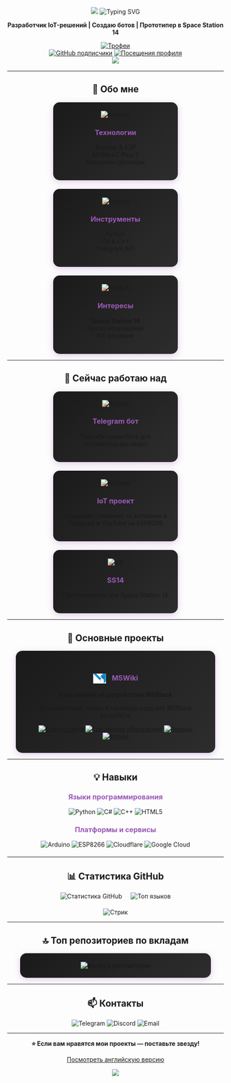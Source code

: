 <div align="center">
  
<!-- Анимированный баннер с градиентом -->
<img src="https://capsule-render.vercel.app/api?type=waving&color=0:9B59B6,50:8E44AD,100:3498DB&height=200&section=header&text=Fynex&fontSize=70&animation=twinkling&fontColor=fff&fontAlignY=35" />

<!-- Анимированный заголовок с иконками -->
<img src="https://readme-typing-svg.herokuapp.com?font=Fira+Code&size=35&pause=1000&color=9B59B6&center=true&vCenter=true&width=600&lines=Привет!+Я+Fynex;Разработчик+IoT-решений;Создаю+ботов;Прототипер+SS14" alt="Typing SVG" />

**Разработчик IoT-решений | Создаю ботов | Прототипер в Space Station 14**

<!-- Достижения (трофеи) -->
<div>
  <a href="https://github.com/Fynex-x"><img src="https://github-profile-trophy.vercel.app/?username=Fynex-x&row=1&column=3&theme=darkhub&no-frame=true&margin-w=15" alt="Трофеи" /></a>
</div>

<!-- Подписчики и просмотры -->
<div>
  <a href="https://github.com/Fynex-x"><img src="https://img.shields.io/github/followers/Fynex-x?style=social&logo=github&label=Follow&color=9B59B6" alt="GitHub подписчики" /></a>
  <a href="https://github.com/Fynex-x"><img src="https://komarev.com/ghpvc/?username=Fynex-x&style=flat-square&logo=github&label=Profile%20views&color=9B59B6" alt="Посещения профиля" /></a>
</div>

<!-- Анимированный разделитель -->
<img src="https://raw.githubusercontent.com/Trilokia/Trilokia/379277808c61ef204768a61bbc5d25bc7798ccf1/bottom_header.svg" />

</div>

---

<!-- Раздел "Обо мне" с карточками и анимацией -->
<div align="center">
  
## 🚀 Обо мне

<div style="display: flex; flex-wrap: wrap; justify-content: center; gap: 20px;">
  <!-- Карточка 1 -->
  <div style="background: linear-gradient(135deg, #1a1a1a, #2d2d2d); border-radius: 15px; padding: 20px; width: 250px; box-shadow: 0 4px 15px rgba(155,89,182,0.3); transition: transform 0.3s, box-shadow 0.3s;" onmouseover="this.style.transform='translateY(-10px)'; this.style.boxShadow='0 8px 25px rgba(155,89,182,0.5)'" onmouseout="this.style.transform='translateY(0)'; this.style.boxShadow='0 4px 15px rgba(155,89,182,0.3)'">
    <div style="text-align: center;">
      <img src="https://cdn.jsdelivr.net/gh/devicons/devicon/icons/arduino/arduino-original.svg" width="60" alt="Arduino" style="filter: hue-rotate(270deg);" />
      <h3 style="color: #9B59B6;">Технологии</h3>
      <p>Arduino & ESP<br>M5StickC Plus 2<br>Микроконтроллеры</p>
    </div>
  </div>
  
  <!-- Карточка 2 -->
  <div style="background: linear-gradient(135deg, #1a1a1a, #2d2d2d); border-radius: 15px; padding: 20px; width: 250px; box-shadow: 0 4px 15px rgba(155,89,182,0.3); transition: transform 0.3s, box-shadow 0.3s;" onmouseover="this.style.transform='translateY(-10px)'; this.style.boxShadow='0 8px 25px rgba(155,89,182,0.5)'" onmouseout="this.style.transform='translateY(0)'; this.style.boxShadow='0 4px 15px rgba(155,89,182,0.3)'">
    <div style="text-align: center;">
      <img src="https://cdn.jsdelivr.net/gh/devicons/devicon/icons/python/python-original.svg" width="60" alt="Python" style="filter: hue-rotate(270deg);" />
      <h3 style="color: #9B59B6;">Инструменты</h3>
      <p>Python<br>C# & C++<br>Telegram API</p>
    </div>
  </div>
  
  <!-- Карточка 3 -->
  <div style="background: linear-gradient(135deg, #1a1a1a, #2d2d2d); border-radius: 15px; padding: 20px; width: 250px; box-shadow: 0 4px 15px rgba(155,89,182,0.3); transition: transform 0.3s, box-shadow 0.3s;" onmouseover="this.style.transform='translateY(-10px)'; this.style.boxShadow='0 8px 25px rgba(155,89,182,0.5)'" onmouseout="this.style.transform='translateY(0)'; this.style.boxShadow='0 4px 15px rgba(155,89,182,0.3)'">
    <div style="text-align: center;">
      <img src="https://cdn.jsdelivr.net/gh/devicons/devicon/icons/html5/html5-original.svg" width="60" alt="HTML5" style="filter: hue-rotate(270deg);" />
      <h3 style="color: #9B59B6;">Интересы</h3>
      <p><strong>Space Station 14</strong><br><em>Прототипирование</em><br>IoT-решения</p>
    </div>
  </div>
</div>

</div>

---

<!-- Новый раздел "Сейчас работаю над" -->
<div align="center">

## 🔄 Сейчас работаю над

<div style="display: flex; flex-wrap: wrap; justify-content: center; gap: 20px;">
  <!-- Карточка 1 -->
  <div style="background: linear-gradient(135deg, #1a1a1a, #2d2d2d); border-radius: 15px; padding: 20px; width: 250px; box-shadow: 0 4px 15px rgba(155,89,182,0.3); transition: transform 0.3s, box-shadow 0.3s;" onmouseover="this.style.transform='translateY(-10px)'; this.style.boxShadow='0 8px 25px rgba(155,89,182,0.5)'" onmouseout="this.style.transform='translateY(0)'; this.style.boxShadow='0 4px 15px rgba(155,89,182,0.3)'">
    <div style="text-align: center;">
      <img src="https://cdn.jsdelivr.net/gh/devicons/devicon/icons/python/python-original.svg" width="60" alt="Python" style="filter: hue-rotate(270deg);" />
      <h3 style="color: #9B59B6;">Telegram бот</h3>
      <p>Разрабатываю бота для автоматизации задач</p>
    </div>
  </div>
  
  <!-- Карточка 2 -->
  <div style="background: linear-gradient(135deg, #1a1a1a, #2d2d2d); border-radius: 15px; padding: 20px; width: 250px; box-shadow: 0 4px 15px rgba(155,89,182,0.3); transition: transform 0.3s, box-shadow 0.3s;" onmouseover="this.style.transform='translateY(-10px)'; this.style.boxShadow='0 8px 25px rgba(155,89,182,0.5)'" onmouseout="this.style.transform='translateY(0)'; this.style.boxShadow='0 4px 15px rgba(155,89,182,0.3)'">
    <div style="text-align: center;">
      <img src="https://cdn.jsdelivr.net/gh/devicons/devicon/icons/arduino/arduino-original.svg" width="60" alt="Arduino" style="filter: hue-rotate(270deg);" />
      <h3 style="color: #9B59B6;">IoT проект</h3>
      <p>Создание слежение за активами в Telegram и YouTube на ESP8266</p>
    </div>
  </div>
  
  <!-- Карточка 3 -->
  <div style="background: linear-gradient(135deg, #1a1a1a, #2d2d2d); border-radius: 15px; padding: 20px; width: 250px; box-shadow: 0 4px 15px rgba(155,89,182,0.3); transition: transform 0.3s, box-shadow 0.3s;" onmouseover="this.style.transform='translateY(-10px)'; this.style.boxShadow='0 8px 25px rgba(155,89,182,0.5)'" onmouseout="this.style.transform='translateY(0)'; this.style.boxShadow='0 4px 15px rgba(155,89,182,0.3)'">
    <div style="text-align: center;">
      <img src="https://cdn.jsdelivr.net/gh/devicons/devicon/icons/csharp/csharp-original.svg" width="60" alt="C#" style="filter: hue-rotate(270deg);" />
      <h3 style="color: #9B59B6;">SS14</h3>
      <p>Прототипирую для Space Station 14</p>
    </div>
  </div>
</div>

</div>

---

<!-- Проекты с улучшенным дизайном -->
<div align="center">

## 🌟 Основные проекты

<div style="background: linear-gradient(135deg, #1a1a1a, #2d2d2d); border-radius: 15px; padding: 30px; width: 80%; box-shadow: 0 4px 15px rgba(155,89,182,0.3); transition: transform 0.3s, box-shadow 0.3s;" onmouseover="this.style.transform='translateY(-5px)'; this.style.boxShadow='0 8px 25px rgba(155,89,182,0.5)'" onmouseout="this.style.transform='translateY(0)'; this.style.boxShadow='0 4px 15px rgba(155,89,182,0.3)'">
  <h3 style="color: #9B59B6;">
    <a href="https://www.m5wiki.tech/" style="text-decoration: none; color: inherit;">
      <img src="https://raw.githubusercontent.com/M5wiki/M5wikicode/main/image/m5wiki.png" width="30" alt="M5Wiki Logo" style="vertical-align: middle; margin-right: 10px;" />
      M5Wiki
    </a>
  </h3>
  <p><strong>База знаний об устройствах M5Stack</strong></p>
  <p>Документация, гайды и примеры кода для M5Stack устройств</p>
  <div style="margin-top: 15px;">
    <a href="https://www.m5wiki.tech/"><img src="https://img.shields.io/website?down_color=red&down_message=offline&style=for-the-badge&up_color=green&up_message=online&url=https%3A%2F%2Fwww.m5wiki.tech" alt="Статус сайта" /></a>
    <a href="https://github.com/M5wiki/M5Wikicode"><img src="https://img.shields.io/github/last-commit/M5wiki/M5Wikicode?style=for-the-badge" alt="Последнее обновление" /></a>
    <a href="https://github.com/M5wiki/M5Wikicode"><img src="https://img.shields.io/github/stars/M5wiki/M5Wikicode?style=for-the-badge" alt="Звезды" /></a>
    <a href="https://github.com/M5wiki/M5Wikicode"><img src="https://img.shields.io/github/forks/M5wiki/M5Wikicode?style=for-the-badge" alt="Форки" /></a>
  </div>
</div>

</div>

---

<!-- Навыки с градиентными бейджами и анимацией -->
<div align="center">

## 💡 Навыки

<div style="margin: 20px 0;">
  <h3 style="color: #9B59B6;">Языки программирования</h3>
  <div>
    <img src="https://img.shields.io/badge/Python-3776AB?style=for-the-badge&logo=python&logoColor=white" alt="Python" />
    <img src="https://img.shields.io/badge/C%23-239120?style=for-the-badge&logo=c-sharp&logoColor=white" alt="C#" />
    <img src="https://img.shields.io/badge/C%2B%2B-00599C?style=for-the-badge&logo=c%2B%2B&logoColor=white" alt="C++" />
    <img src="https://img.shields.io/badge/HTML5-E34F26?style=for-the-badge&logo=html5&logoColor=white" alt="HTML5" />
  </div>
</div>

<div style="margin: 20px 0;">
  <h3 style="color: #9B59B6;">Платформы и сервисы</h3>
  <div>
    <img src="https://img.shields.io/badge/Arduino-00979D?style=for-the-badge&logo=Arduino&logoColor=white" alt="Arduino" />
    <img src="https://img.shields.io/badge/ESP8266-E7352C?style=for-the-badge&logo=ESP8266&logoColor=white" alt="ESP8266" />
    <img src="https://img.shields.io/badge/Cloudflare-F38020?style=for-the-badge&logo=Cloudflare&logoColor=white" alt="Cloudflare" />
    <img src="https://img.shields.io/badge/Google_Cloud-4285F4?style=for-the-badge&logo=google-cloud&logoColor=white" alt="Google Cloud" />
  </div>
</div>

</div>

---

<!-- Статистика GitHub с улучшенным дизайном -->
<div align="center">

## 📊 Статистика GitHub

<div style="display: flex; flex-wrap: wrap; justify-content: center; gap: 20px;">
  <div>
    <img src="https://github-readme-stats.vercel.app/api?username=Fynex-x&theme=dark&hide_border=false&include_all_commits=false&count_private=false" alt="Статистика GitHub" />
  </div>
  <div>
    <img src="https://github-readme-stats.vercel.app/api/top-langs/?username=Fynex-x&theme=dark&hide_border=false&include_all_commits=false&count_private=false&layout=compact" alt="Топ языков" />
  </div>
</div>

<div style="margin-top: 20px;">
  <img src="https://streak-stats.demolab.com/?user=Fynex-x&theme=dark&hide_border=false" alt="Стрик" />
</div>

</div>

---

<!-- Вклад в репозитории с улучшенным дизайном -->
<div align="center">

## 🔝 Топ репозиториев по вкладам

<div style="background: linear-gradient(135deg, #1a1a1a, #2d2d2d); border-radius: 15px; padding: 20px; width: 80%; box-shadow: 0 4px 15px rgba(155,89,182,0.3);">
  <img src="https://github-contributor-stats.vercel.app/api?username=Fynex-x&limit=5&theme=dark&combine_all_yearly_contributions=true" alt="Вклад в репозитории" />
</div>

</div>

---

<!-- Контакты с анимированными бейджами -->
<div align="center">

## 📫 Контакты

<div>
  <a href="https://t.me/kirillturi" style="text-decoration: none;">
    <img src="https://img.shields.io/badge/Telegram-2CA5E0?style=for-the-badge&logo=telegram&logoColor=white" alt="Telegram" style="transition: transform 0.3s, box-shadow 0.3s;" onmouseover="this.style.transform='translateY(-5px)'; this.style.boxShadow='0 8px 25px rgba(44, 162, 224, 0.5)'" onmouseout="this.style.transform='translateY(0)'; this.style.boxShadow='none'" />
  </a>
  <a href="https://discord.com/users/Fynex-xx" style="text-decoration: none;">
    <img src="https://img.shields.io/badge/Discord-7289DA?style=for-the-badge&logo=discord&logoColor=white" alt="Discord" style="transition: transform 0.3s, box-shadow 0.3s;" onmouseover="this.style.transform='translateY(-5px)'; this.style.boxShadow='0 8px 25px rgba(114, 137, 218, 0.5)'" onmouseout="this.style.transform='translateY(0)'; this.style.boxShadow='none'" />
  </a>
  <a href="mailto:fynex.email@gmail.com" style="text-decoration: none;">
    <img src="https://img.shields.io/badge/Email-D14836?style=for-the-badge&logo=gmail&logoColor=white" alt="Email" style="transition: transform 0.3s, box-shadow 0.3s;" onmouseover="this.style.transform='translateY(-5px)'; this.style.boxShadow='0 8px 25px rgba(209, 72, 54, 0.5)'" onmouseout="this.style.transform='translateY(0)'; this.style.boxShadow='none'" />
  </a>
</div>

</div>

---

<!-- Футер с призывом к действию -->
<div align="center">

**⭐ Если вам нравятся мои проекты — поставьте звезду!**

[Посмотреть английскую версию](https://github.com/Fynex-x/Fynex-x/blob/main/README.md)

<!-- Анимированный футер -->
<img src="https://capsule-render.vercel.app/api?type=waving&color=0:9B59B6,50:8E44AD,100:3498DB&height=100&section=footer" />

</div>
